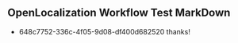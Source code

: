 ## OpenLocalization Workflow Test MarkDown
* 648c7752-336c-4f05-9d08-df400d682520 thanks!

<!--HONumber=Sep16_HO1-->


